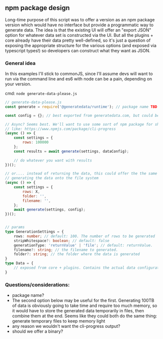 ## npm package design

Long-time purpose of this script was to offer a version as an npm package version which would have no interface but 
provide a programmatic way to generate data. The idea is that the existing UI will offer an "export JSON" option for 
whatever data set is constructed via the UI. But all the plugins + core already have their data pretty well-defined, 
so it's just a question of exposing the appropriate structure for the various options (and exposed via typescript 
types!) so developers can construct what they want as JSON. 


### General idea

In this examples I'll stick to commonJS, since I'll assume devs will want to run via the command line and es6 with node
can be a pain, depending on your version.

cmd: `node generate-data-please.js`

```javascript
// generate-data-please.js
const generate = require('@generatedata/runtime'); // package name TBD

const config = {}; // best exported from generatedata.com, but could be manually built

// Async? Seems best. We'll want to use some sort of npm package for showing a visual display of how it's progressing
// like: https://www.npmjs.com/package/cli-progress
(async () => {
    const settings = {
        rows: 100000
    };
    const results = await generate(settings, dataConfig);
    
    // do whatever you want with results
})();

// or.... instead of returning the data, this could offer the the same UI (cmd-line progress indicator) but actually be 
// generating the data onto the file system 
(async () => {
    const settings = {
        rows: X,
        folder: '',
        filename: '',
    };
    await generate(settings, config);
})();
```

```typescript

// params
type GenerationSettings = {
    rows: number; // default: 100. The number of rows to be generated
    stripWhitespace?: boolean; // default: false
    generationType: 'returnValue' | 'file'; // default: returnValue. 
    filename?: string; // the filename to generated.
    folder?: string; // the folder where the data is generated
}
type Data = {
	// exposed from core + plugins. Contains the actual data configuration 
}
```

### Questions/considerations:

- package name?
- The second option below may be useful for the first. Generating 100TB of data is obviously going to take time and require 
too much memory, so it would have to store the generated data temporarily in files, then combine them at the end. Seems like
they could both do the same thing: generate temporary files to keep memory light
- any reason we wouldn't want the cli-progress output?
- should we offer a binary?
